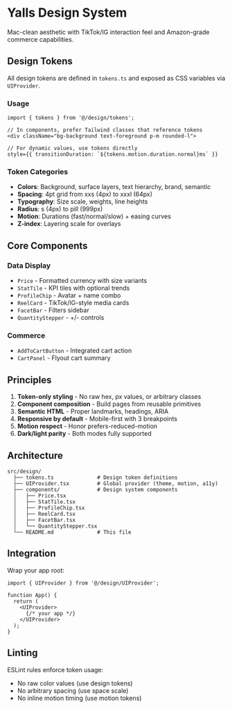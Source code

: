 # Yalls Design System

Mac-clean aesthetic with TikTok/IG interaction feel and Amazon-grade commerce capabilities.

## Design Tokens

All design tokens are defined in `tokens.ts` and exposed as CSS variables via `UIProvider`.

### Usage

```tsx
import { tokens } from '@/design/tokens';

// In components, prefer Tailwind classes that reference tokens
<div className="bg-background text-foreground p-m rounded-l">
  
// For dynamic values, use tokens directly
style={{ transitionDuration: `${tokens.motion.duration.normal}ms` }}
```

### Token Categories

- **Colors**: Background, surface layers, text hierarchy, brand, semantic
- **Spacing**: 4pt grid from xxs (4px) to xxxl (64px)
- **Typography**: Size scale, weights, line heights
- **Radius**: s (4px) to pill (999px)
- **Motion**: Durations (fast/normal/slow) + easing curves
- **Z-index**: Layering scale for overlays

## Core Components

### Data Display
- `Price` - Formatted currency with size variants
- `StatTile` - KPI tiles with optional trends
- `ProfileChip` - Avatar + name combo
- `ReelCard` - TikTok/IG-style media cards
- `FacetBar` - Filters sidebar
- `QuantityStepper` - +/- controls

### Commerce
- `AddToCartButton` - Integrated cart action
- `CartPanel` - Flyout cart summary

## Principles

1. **Token-only styling** - No raw hex, px values, or arbitrary classes
2. **Component composition** - Build pages from reusable primitives
3. **Semantic HTML** - Proper landmarks, headings, ARIA
4. **Responsive by default** - Mobile-first with 3 breakpoints
5. **Motion respect** - Honor prefers-reduced-motion
6. **Dark/light parity** - Both modes fully supported

## Architecture

```
src/design/
  ├── tokens.ts              # Design token definitions
  ├── UIProvider.tsx         # Global provider (theme, motion, a11y)
  ├── components/            # Design system components
  │   ├── Price.tsx
  │   ├── StatTile.tsx
  │   ├── ProfileChip.tsx
  │   ├── ReelCard.tsx
  │   ├── FacetBar.tsx
  │   └── QuantityStepper.tsx
  └── README.md              # This file
```

## Integration

Wrap your app root:

```tsx
import { UIProvider } from '@/design/UIProvider';

function App() {
  return (
    <UIProvider>
      {/* your app */}
    </UIProvider>
  );
}
```

## Linting

ESLint rules enforce token usage:
- No raw color values (use design tokens)
- No arbitrary spacing (use space scale)
- No inline motion timing (use motion tokens)
